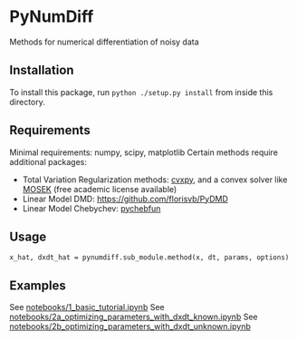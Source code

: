 # PyNumDiff
Methods for numerical differentiation of noisy data

## Installation
To install this package, run `python ./setup.py install` from inside this directory.

## Requirements
Minimal requirements: numpy, scipy, matplotlib
Certain methods require additional packages:
* Total Variation Regularization methods: [cvxpy](http://www.cvxpy.org/install/index.html), and a convex solver like [MOSEK](https://www.mosek.com/products/academic-licenses/) (free academic license available)
* Linear Model DMD: https://github.com/florisvb/PyDMD
* Linear Model Chebychev: [pychebfun](https://github.com/pychebfun/pychebfun/)

## Usage
`x_hat, dxdt_hat = pynumdiff.sub_module.method(x, dt, params, options)` 

## Examples
See [notebooks/1_basic_tutorial.ipynb](https://github.com/florisvb/PyNumDiff/blob/master/notebooks/1_basic_tutorial.ipynb)
See [notebooks/2a_optimizing_parameters_with_dxdt_known.ipynb](https://github.com/florisvb/PyNumDiff/blob/master/notebooks/2a_optimizing_parameters_with_dxdt_known.ipynb)
See [notebooks/2b_optimizing_parameters_with_dxdt_unknown.ipynb](https://github.com/florisvb/PyNumDiff/blob/master/notebooks/2b_optimizing_parameters_with_dxdt_unknown.ipynb)

